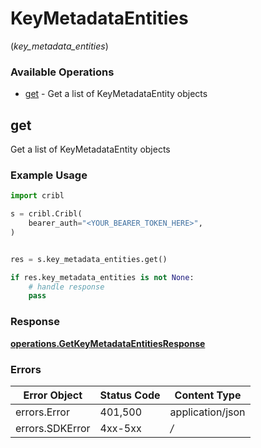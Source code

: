 # KeyMetadataEntities
(*key_metadata_entities*)

### Available Operations

* [get](#get) - Get a list of KeyMetadataEntity objects

## get

Get a list of KeyMetadataEntity objects

### Example Usage

```python
import cribl

s = cribl.Cribl(
    bearer_auth="<YOUR_BEARER_TOKEN_HERE>",
)


res = s.key_metadata_entities.get()

if res.key_metadata_entities is not None:
    # handle response
    pass

```


### Response

**[operations.GetKeyMetadataEntitiesResponse](../../models/operations/getkeymetadataentitiesresponse.md)**
### Errors

| Error Object     | Status Code      | Content Type     |
| ---------------- | ---------------- | ---------------- |
| errors.Error     | 401,500          | application/json |
| errors.SDKError  | 4xx-5xx          | */*              |
